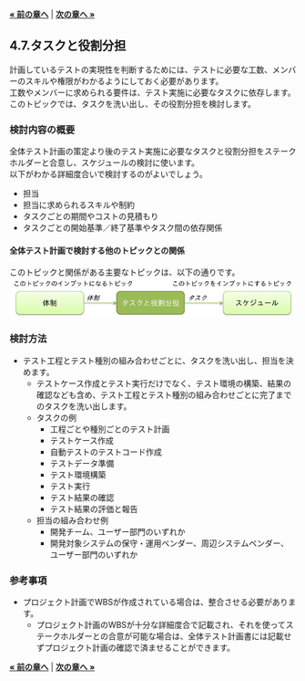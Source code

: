 [**« 前の章へ**](./4-6.md) | [**次の章へ »**](./4-8.md)

## 4.7.タスクと役割分担
計画しているテストの実現性を判断するためには、テストに必要な工数、メンバーのスキルや権限がわかるようにしておく必要があります。  
工数やメンバーに求められる要件は、テスト実施に必要なタスクに依存します。  
このトピックでは、タスクを洗い出し、その役割分担を検討します。 

### 検討内容の概要
全体テスト計画の策定より後のテスト実施に必要なタスクと役割分担をステークホルダーと合意し、スケジュールの検討に使います。  
以下がわかる詳細度合いで検討するのがよいでしょう。  

* 担当
* 担当に求められるスキルや制約
* タスクごとの期間やコストの見積もり
* タスクごとの開始基準／終了基準やタスク間の依存関係

#### 全体テスト計画で検討する他のトピックとの関係
このトピックと関係がある主要なトピックは、以下の通りです。  
![他のトピックとの関係](fig/4-7.png)

### 検討方法
* テスト工程とテスト種別の組み合わせごとに、タスクを洗い出し、担当を決めます。
    * テストケース作成とテスト実行だけでなく、テスト環境の構築、結果の確認なども含め、テスト工程とテスト種別の組み合わせごとに完了までのタスクを洗い出します。  
    * タスクの例
        * 工程ごとや種別ごとのテスト計画
        * テストケース作成
        * 自動テストのテストコード作成
        * テストデータ準備
        * テスト環境構築
        * テスト実行
        * テスト結果の確認
        * テスト結果の評価と報告
    * 担当の組み合わせ例
        * 開発チーム、ユーザー部門のいずれか
        * 開発対象システムの保守・運用ベンダー、周辺システムベンダー、ユーザー部門のいずれか

### 参考事項
* プロジェクト計画でWBSが作成されている場合は、整合させる必要があります。
    * プロジェクト計画のWBSが十分な詳細度合で記載され、それを使ってステークホルダーとの合意が可能な場合は、全体テスト計画書には記載せずプロジェクト計画の確認で済ませることができます。

[**« 前の章へ**](./4-6.md) | [**次の章へ »**](./4-8.md)
